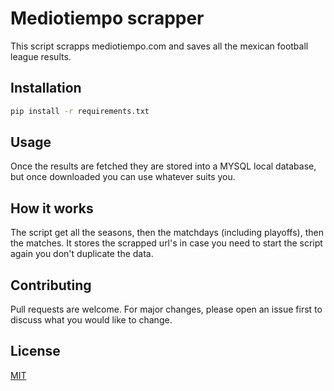 # Mediotiempo scrapper

This script scrapps mediotiempo.com and saves all the mexican football league results.

## Installation

```bash
pip install -r requirements.txt
```

## Usage

Once the results are fetched they are stored into a MYSQL local database, but once downloaded you can use whatever suits you.

## How it works

The script get all the seasons, then the matchdays (including playoffs), then the matches. It stores the scrapped url's in case you need to start the script again you don't duplicate the data.

## Contributing

Pull requests are welcome. For major changes, please open an issue first to discuss what you would like to change.

## License

[MIT](https://choosealicense.com/licenses/mit/)
